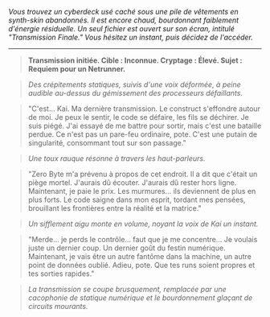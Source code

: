 _Vous trouvez un cyberdeck usé caché sous une pile de vêtements en synth-skin abandonnés. Il est encore chaud, bourdonnant faiblement d'énergie résiduelle. Un seul fichier est ouvert sur son écran, intitulé "Transmission Finale." Vous hésitez un instant, puis décidez de l'accéder._

---

> **Transmission initiée. Cible : Inconnue. Cryptage : Élevé. Sujet : Requiem pour un Netrunner.**

> _Des crépitements statiques, suivis d'une voix déformée, à peine audible au-dessus du gémissement des processeurs défaillants._

> "C'est... Kai. Ma dernière transmission. Le construct s'effondre autour de moi. Je peux le sentir, le code se défaire, les fils se déchirer. Je suis piégé. J'ai essayé de me battre pour sortir, mais c'est une bataille perdue. Ce n'est pas un pare-feu ordinaire, pote. C'est une putain de singularité, consommant tout sur son passage."

> _Une toux rauque résonne à travers les haut-parleurs._

> "Zero Byte m'a prévenu à propos de cet endroit. Il a dit que c'était un piège mortel. J'aurais dû écouter. J'aurais dû rester hors ligne. Maintenant, je paie le prix. Les murmures... ils deviennent de plus en plus forts. Le code saigne dans mon esprit, tordant mes pensées, brouillant les frontières entre la réalité et la matrice."

> _Un sifflement aigu monte en volume, noyant la voix de Kai un instant._

> "Merde... je perds le contrôle... faut que je me concentre... Je voulais juste un dernier coup. Un dernier goût du festin numérique. Maintenant, je vais être un autre fantôme dans la machine, un autre point de données oublié. Adieu, pote. Que tes runs soient propres et tes sorties rapides."

> _La transmission se coupe brusquement, remplacée par une cacophonie de statique numérique et le bourdonnement glaçant de circuits mourants._
